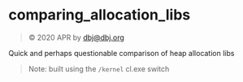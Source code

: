 # comparing_allocation_libs

> &copy; 2020 APR by dbj@dbj.org

Quick and perhaps questionable comparison of heap allocation libs

> Note: built using the `/kernel` cl.exe switch
